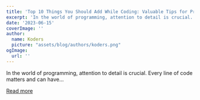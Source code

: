 ```yaml
---
title: 'Top 10 Things You Should Add While Coding: Valuable Tips for Programmers'
excerpt: 'In the world of programming, attention to detail is crucial. Every line of code matters and can have...'
date: '2023-06-15'
coverImage: ''
author:
  name: Koders
  picture: "assets/blog/authors/koders.png"
ogImage:
  url: ''
---
```


In the world of programming, attention to detail is crucial. Every line of code matters and can have...

[Read more](https://dev.to/dhruvjoshi9/top-10-things-you-should-add-while-coding-valuable-tips-for-programmers-4m3n)
